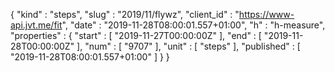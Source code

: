 {
  "kind" : "steps",
  "slug" : "2019/11/flywz",
  "client_id" : "https://www-api.jvt.me/fit",
  "date" : "2019-11-28T08:00:01.557+01:00",
  "h" : "h-measure",
  "properties" : {
    "start" : [ "2019-11-27T00:00:00Z" ],
    "end" : [ "2019-11-28T00:00:00Z" ],
    "num" : [ "9707" ],
    "unit" : [ "steps" ],
    "published" : [ "2019-11-28T08:00:01.557+01:00" ]
  }
}
